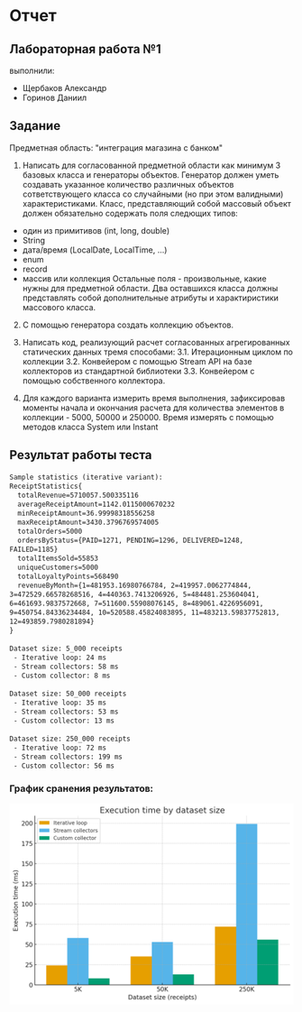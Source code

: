 # Отчет

## Лабораторная работа №1

выполнили:

- Щербаков Александр 
- Горинов Даниил

## Задание

Предметная область: "интеграция магазина с банком"

1. Написать для согласованной предметной области как минимум 3 базовых класса и генераторы объектов.
   Генератор должен уметь создавать указанное количество различных объектов сответствующего класса со случайными
   (но при этом валидными) характеристиками. Класс, представляющий собой массовый объект должен обязательно содержать поля следющих типов:
- один из примитивов (int, long, double)
- String
- дата/время (LocalDate, LocalTime, ...)
- enum
- record
- массив или коллекция
  Остальные поля - произвольные, какие нужны для предметной области.
  Два оставшихся класса должны представлять собой дополнительные атрибуты и характиристики массового класса.

2. С помощью генератора создать коллекцию объектов.
3. Написать код, реализующий расчет согласованных агрегированных статических данных тремя способами:
   3.1. Итерационным циклом по коллекции
   3.2. Конвейером с помощью Stream API на базе коллекторов из стандартной библиотеки
   3.3. Конвейером с помощью собственного коллектора.

4. Для каждого варианта измерить время выполнения, зафиксировав моменты начала и окончания расчета для количества элементов в коллекции - 5000, 50000 и 250000. Время измерять с помощью методов класса System или Instant


## Результат работы теста

```
Sample statistics (iterative variant):
ReceiptStatistics{
  totalRevenue=5710057.500335116
  averageReceiptAmount=1142.0115000670232
  minReceiptAmount=36.99998318556258
  maxReceiptAmount=3430.3796769574005
  totalOrders=5000
  ordersByStatus={PAID=1271, PENDING=1296, DELIVERED=1248, FAILED=1185}
  totalItemsSold=55853
  uniqueCustomers=5000
  totalLoyaltyPoints=568490
  revenueByMonth={1=481953.16980766784, 2=419957.0062774844, 3=472529.66578268516, 4=440363.7413206926, 5=484481.253604041, 6=461693.9837572668, 7=511600.55908076145, 8=489061.4226956091, 9=450754.84336234484, 10=520588.45824083895, 11=483213.59837752813, 12=493859.7980281894}
}

Dataset size: 5_000 receipts
 - Iterative loop: 24 ms
 - Stream collectors: 58 ms
 - Custom collector: 8 ms
 
Dataset size: 50_000 receipts
 - Iterative loop: 35 ms
 - Stream collectors: 53 ms
 - Custom collector: 13 ms

Dataset size: 250_000 receipts
 - Iterative loop: 72 ms
 - Stream collectors: 199 ms
 - Custom collector: 56 ms
```

### График сранения результатов:

![img_1.png](img_1.png)



